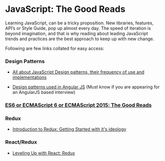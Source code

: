 # JavaScript: The Good Reads

Learning JavaScript, can be a tricky proposition. New libraries, features, API’s or Style Guide, pop up almost every day. The speed of iteration is beyond imagination, and that is why reading about leading JavaScript trends and practices are the best approach to keep up with new change. 

Following are few links collated for easy access:

### Design Patterns

* [All about JavaScript Design patterns, their frequency of use and implementations](http://www.dofactory.com/javascript/design-patterns)

* [Design patterns used in Angular JS](https://scotch.io/bar-talk/4-javascript-design-patterns-you-should-know) (Must know if you are appearing for an AngularJS based interview)

### [ES6 or ECMAScript 6 or ECMAScript 2015: The Good Reads](/javascript-es6-good-reads.md)

### Redux

* [Introduction to Redux: Getting Started with it's ideology](https://scotch.io/bar-talk/getting-started-with-redux-an-intro)

### React/Redux

* [Leveling Up with React: Redux](https://css-tricks.com/learning-react-redux/)
